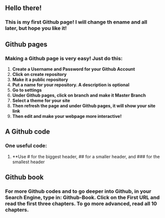## Hello there!
### This is my first Github page! I will change th ename and all later, but hope you like it!
## Github pages
### Making a Github page is very easy! Just do this:
1. **Create a Username and Password for your Github Account**
2. **Click on create repository**
3. **Make it a public repository**
4. **Put a name for your repository. A description is optional**
5. **Go to settings**
6. **Under Github pages, click on branch and make it Master Branch**
7. **Select a theme for your site**
8. **Then refresh the page and under Github pages, it will show your site link**
9. **Then edit and make your webpage more interactive!**
## A Github code
### One useful code:
1. **Use # for the biggest header, ## for a smaller header, and ### for the smallest header
## Github book
### For more Github codes and to go deeper into Github, in your Search Engine, type in: Github-Book. Click on the First URL and read the first three chapters. To go more advanced, read all 10 chapters.
